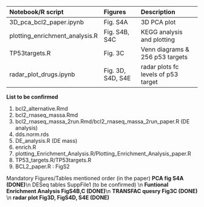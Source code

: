 | Notebook/R script                  | Figures           | Description                          |
|:-----------------------------------|:------------------|:-------------------------------------|
| 3D_pca_bcl2_paper.ipynb            | Fig. S4A          |  3D PCA plot                         |
| plotting_enrichment_analysis.R     | Fig. S4B, S4C     |  KEGG analysis and plotting          |
| TP53targets.R                      | Fig. 3C           |  Venn diagrams & 256 p53 targets     |
| radar_plot_drugs.ipynb             | Fig. 3D, S4D, S4E |  radar plots fc levels of p53 target |


**List to be confirmed** 
1. bcl2_alternative.Rmd
2. bcl2_rnaseq_massa.Rmd
3. bcl2_rnaseq_massa_2run.Rmd/bcl2_rnaseq_massa_2run_paper.R (DE analysis)
4. dds.norm.rds
5. DE_analysis.R (DE mass)
6. enrich.R
7. plotting_Enrichment_Analysis.R/Plotting_Enrichment_Analysis_paper.R
8. TP53_targets.R/TP53targets.R
9. BCL2_paper.R : FigS2



Mandatory Figures/Tables
mentioned order (in the paper)
 **PCA fig S4A (DONE)**\n
 DESeq tables SuppFile1 (to be confirmed) \n
 **Funtional Enrichment Analysis FigS4B,C (DONE)**\n
 **TRANSFAC quesry Fig3C  (DONE)**   \n
 **radar plot Fig3D, FigS4D, S4E (DONE)**
 



